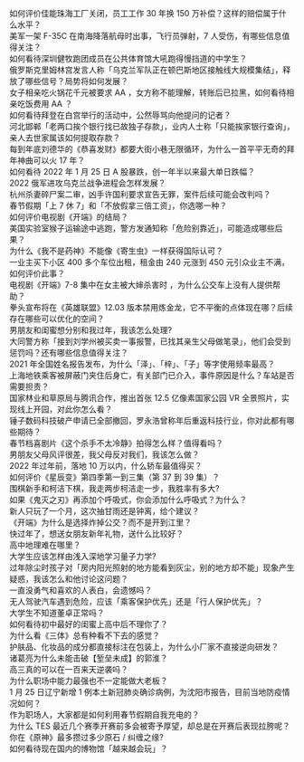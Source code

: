 如何评价佳能珠海工厂关闭，员工工作 30 年换 150 万补偿？这样的赔偿属于什么水平？  
美军一架 F-35C 在南海降落航母时出事，飞行员弹射，7 人受伤，有哪些信息值得关注？  
如何看待深圳健牧跑团成员在公共体育馆大吼跑得慢挡道的中学生？  
俄罗斯克里姆林宫发言人称「乌克兰军队正在顿巴斯地区接触线大规模集结」，释放了哪些信号？局势将如何发展？  
女子相亲吃火锅花千元被要求 AA ，女方称不能理解，转账后已拉黑，如何看待相亲吃饭费用 AA ？  
如何看待拜登在白宫举行的活动中，公然辱骂向他提问的记者？  
河北邯郸「老两口挨个银行找已故独子存款」，业内人士称「只能挨家银行查询」，亲人去世家属该如何提取存款？  
每到年底刘德华的《恭喜发财》都要大街小巷无限循环，为什么一首平平无奇的拜年神曲可以火 17 年？  
如何看待 2022 年 1 月 25 日 A 股暴跌，创一年半以来最大单日跌幅？  
2022 俄军进攻乌克兰战争进程会怎样发展？  
杭州杀妻碎尸案二审，凶手许国利要求宣告无罪，案件后续可能会改判吗？  
春节假期「上 7 休 7」和「不放假拿三倍工资」，你选哪一种？  
如何评价电视剧《开端》的结局？  
美国实验室猴子运输途中逃跑，警方发通知称「危险别靠近」，可能造成哪些后果？  
为什么《我不是药神》不能像《寄生虫》一样获得国际认可？  
一业主买下小区 400 多个车位出租，租金由 240 元涨到 450 元引众业主不满，如何评价此事？  
电视剧《开端》7-8 集中在女主被大婶杀害时 ，为什么公交车上没有人提供帮助？  
拳头宣布将在《英雄联盟》12.03 版本禁用炼金龙，它不平衡的点体现在哪？后续存在哪些可以优化的空间？  
男朋友和闺蜜想分别和我过年，我该怎么处理?  
大同警方称「接到刘学州被买卖一事报警，已找其亲生父母做笔录」，他们会受到惩罚吗？还有哪些信息值得关注？  
2021 年全国姓名报告发布，为什么「泽」、「梓」、「子」等字使用频率最高？  
上海地铁乘客被屏蔽门夹住后身亡，有关部门已介入，事件原因是什么？车站是否需要担责？  
国家林业和草原局与腾讯合作，推出首张 12.5 亿像素国家公园 VR 全景照片，实现线上开园，对此你怎么看？  
锤子数码科技破产申请已全部撤回，罗永浩曾称年后重返科技行业，你对此都有哪些期待？  
春节档喜剧片《这个杀手不太冷静》拍得怎么样？值得看吗？  
男朋友父母风评很差，我父母反对我们，我该怎么做？  
2022 年过年前，落地 10 万以内，什么轿车最值得买？  
如何评价《星辰变》第四季第一到三集（第 37 到 39 集）？  
围棋新手和柯洁下棋，我走两步柯洁走一步，我胜率有多大?  
如果《鬼灭之刃》再添加个呼吸式，你会添加什么呼吸式？为什么？  
新人只玩了一个月，这次抽甘雨还是钟离，给个建议？  
《开端》为什么是选择炸掉公交？而不是开到江里？  
快过年了，想送女朋友新年礼物，送什么比较好？  
高中地理难在哪里？  
大学生应该怎样由浅入深地学习量子力学?  
过年除尘时孩子对「房内阳光照射的地方能看到灰尘，别的地方却不能」现象产生疑惑，我该怎么和他讨论这问题？  
一直没勇气和喜欢的人表白，会遗憾吗？  
无人驾驶汽车遇到危险，应该「乘客保护优先」还是「行人保护优先」？  
大学生不知道董卓正常吗？  
如何看待初中最好的闺蜜上高中后不理你了？  
为什么看《三体》总有种看不下去的感觉？  
护肤品、化妆品的成分都直接标注在包装上，为什么小厂家不直接逆向研发？  
诸葛亮为什么未能击破【堑垒未成】的郭淮？  
高三真的可以在一百来天逆袭吗？  
为什么职场中能力最强也不一定能做大老板？  
1 月 25 日辽宁新增 1 例本土新冠肺炎确诊病例，为沈阳市报告，目前当地防疫情况如何？  
作为职场人，大家都是如何利用春节假期自我充电的？  
为什么 TES 最近几个赛季开赛前多会被寄予厚望，却总是在开赛后表现拉胯呢？  
你在《原神》最多攒过多少原石 / 纠缠之缘?  
如何看待现在国内的博物馆「越来越会玩」？  
